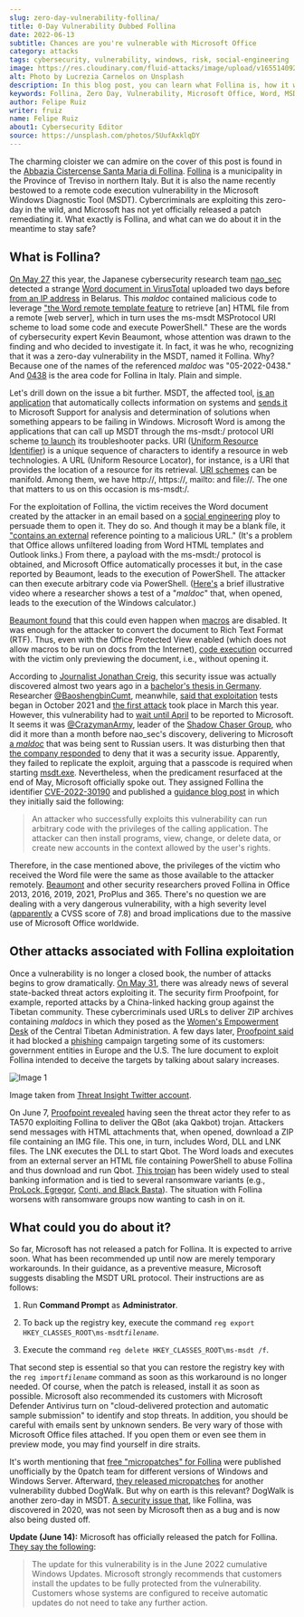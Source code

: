 ```yaml
---
slug: zero-day-vulnerability-follina/
title: 0-Day Vulnerability Dubbed Follina
date: 2022-06-13
subtitle: Chances are you're vulnerable with Microsoft Office
category: attacks
tags: cybersecurity, vulnerability, windows, risk, social-engineering
image: https://res.cloudinary.com/fluid-attacks/image/upload/v1655140929/blog/zero-day-vulnerability-follina/cover_follina.webp
alt: Photo by Lucrezia Carnelos on Unsplash
description: In this blog post, you can learn what Follina is, how it works, what cyberattacks are linked to it and what you can do as prevention measures.
keywords: Follina, Zero Day, Vulnerability, Microsoft Office, Word, MSDT, Windows, Ethical Hacking, Pentesting
author: Felipe Ruiz
writer: fruiz
name: Felipe Ruiz
about1: Cybersecurity Editor
source: https://unsplash.com/photos/5UufAxklqDY
---
```


The charming cloister we can admire
on the cover of this post
is found in the [Abbazia Cistercense Santa Maria di Follina](https://www.comune.follina.tv.it/home/Vivere/Abbazia-Cistercense.html).
[Follina](https://en.wikipedia.org/wiki/Follina)
is a municipality in the Province of Treviso in northern Italy.
But it is also the name
recently bestowed to a remote code execution vulnerability
in the Microsoft Windows Diagnostic Tool (MSDT).
Cybercriminals are exploiting this zero-day in the wild,
and Microsoft has not yet officially released a patch remediating it.
What exactly is Follina,
and what can we do about it in the meantime to stay safe?

## What is Follina?

[On May 27](https://twitter.com/nao_sec/status/1530196847679401984)
this year,
the Japanese cybersecurity research team [nao_sec](https://nao-sec.org/)
detected a strange [Word document in VirusTotal](https://www.virustotal.com/gui/file/4a24048f81afbe9fb62e7a6a49adbd1faf41f266b5f9feecdceb567aec096784/details)
uploaded two days before [from an IP address](https://www.zdnet.com/article/this-zero-day-windows-flaw-opens-a-backdoor-to-hackers-via-microsoft-word-heres-how-to-fix-it/)
in Belarus.
This *maldoc* contained malicious code
to leverage ["the Word remote template feature](https://doublepulsar.com/follina-a-microsoft-office-code-execution-vulnerability-1a47fce5629e)
to retrieve \[an\] HTML file from a remote \[web server\],
which in turn uses the ms-msdt MSProtocol URI scheme
to load some code and execute PowerShell."
These are the words of cybersecurity expert Kevin Beaumont,
whose attention was drawn to the finding
and who decided to investigate it.
In fact,
it was he who,
recognizing that it was a zero-day vulnerability in the MSDT,
named it Follina.
Why?
Because one of the names of the referenced *maldoc* was "05-2022-0438."
And [0438](https://www.tuttitalia.it/veneto/provincia-di-treviso/36-prefisso/)
is the area code for Follina in Italy.
Plain and simple.

Let's drill down on the issue a bit further.
MSDT,
the affected tool,
[is an application](https://www.kaspersky.com/blog/follina-cve-2022-30190-msdt/44461/)
that automatically collects information on systems
and [sends it](https://docs.microsoft.com/en-us/troubleshoot/sql/general/answers-questions-msdt)
to Microsoft Support for analysis
and determination of solutions
when something appears to be failing in Windows.
Microsoft Word is among the applications
that can call up MSDT through the ms-msdt:/ protocol URI scheme
[to launch](https://www.zdnet.com/article/this-zero-day-windows-flaw-opens-a-backdoor-to-hackers-via-microsoft-word-heres-how-to-fix-it/)
its troubleshooter packs.
URI ([Uniform Resource Identifier](https://en.wikipedia.org/wiki/Uniform_Resource_Identifier))
is a unique sequence of characters
to identify a resource in web technologies.
A URL (Uniform Resource Locator),
for instance,
is a URI that provides the location of a resource for its retrieval.
[URI schemes](https://benjamin-altpeter.de/doc/thesis-electron.pdf)
can be manifold.
Among them,
we have http://, https://, mailto: and file://.
The one that matters to us on this occasion is ms-msdt:/.

For the exploitation of Follina,
the victim receives the Word document created by the attacker
in an email based on a [social engineering](../social-engineering/) ploy
to persuade them to open it.
They do so.
And though it may be a blank file,
it ["contains an external](https://isc.sans.edu/forums/diary/New+Microsoft+Office+Attack+Vector+via+msmsdt+Protocol+Scheme+CVE202230190/28694)
reference pointing to a malicious URL."
(It's a problem
that Office allows unfiltered loading from Word HTML templates
and Outlook links.)
From there,
a payload with the ms-msdt:/ protocol is obtained,
and Microsoft Office automatically processes it but,
in the case reported by Beaumont,
leads to the execution of PowerShell.
The attacker can then execute arbitrary code via PowerShell.
([Here's](https://twitter.com/buffaloverflow/status/1530866518279565312)
a brief illustrative video
where a researcher shows a test of a "*maldoc*" that,
when opened,
leads to the execution of the Windows calculator.)

[Beaumont found](https://www.zdnet.com/article/this-zero-day-windows-flaw-opens-a-backdoor-to-hackers-via-microsoft-word-heres-how-to-fix-it/)
that this could even happen
when [macros](https://support.microsoft.com/en-us/office/create-or-run-a-macro-c6b99036-905c-49a6-818a-dfb98b7c3c9c)
are disabled.
It was enough for the attacker
to convert the document to Rich Text Format (RTF).
Thus,
even with the Office Protected View enabled
(which does not allow macros to be run on docs from the Internet),
[code execution](https://doublepulsar.com/follina-a-microsoft-office-code-execution-vulnerability-1a47fce5629e)
occurred with the victim only previewing the document,
i.e., without opening it.

According to [Journalist Jonathan Creig](https://therecord.media/microsoft-releases-guidance-for-office-zero-day-used-to-target-orgs-in-russia-india-tibet/),
this security issue was actually discovered almost two years ago
in a [bachelor's thesis in Germany](https://benjamin-altpeter.de/doc/thesis-electron.pdf).
Researcher [@BaoshengbinCumt](https://twitter.com/BaoshengbinCumt),
meanwhile,
[said that exploitation](https://twitter.com/BaoshengbinCumt/status/1531473162701258753)
tests began in October 2021
and [the first attack](https://twitter.com/BaoshengbinCumt/status/1531821860744478720)
took place in March this year.
However,
this vulnerability had to [wait until April](https://twitter.com/CrazymanArmy/status/1531117401181671430/photo/1)
to be reported to Microsoft.
It seems it was [@CrazymanArmy](https://twitter.com/CrazymanArmy),
leader of the [Shadow Chaser Group](https://twitter.com/ShadowChasing1),
who did it more than a month before nao_sec's discovery,
delivering to Microsoft [a *maldoc*](https://twitter.com/h2jazi/status/1513870903590936586)
that was being sent to Russian users.
It was disturbing then that
[the company responded](https://twitter.com/CrazymanArmy/status/1531184830171742209/photo/1)
to deny that it was a security issue.
Apparently,
they failed to replicate the exploit,
arguing that a passcode is required when starting [msdt.exe](https://www.file.net/process/msdt.exe.html).
Nevertheless,
when the predicament resurfaced at the end of May,
Microsoft officially spoke out.
They assigned Follina the identifier [CVE-2022-30190](https://msrc.microsoft.com/update-guide/vulnerability/CVE-2022-30190)
and published a [guidance blog post](https://msrc-blog.microsoft.com/2022/05/30/guidance-for-cve-2022-30190-microsoft-support-diagnostic-tool-vulnerability/)
in which they initially said the following:

> An attacker who successfully exploits this vulnerability
> can run arbitrary code with the privileges of the calling application.
> The attacker can then install programs,
> view, change, or delete data,
> or create new accounts in the context allowed by the user's rights.

Therefore,
in the case mentioned above,
the privileges of the victim
who received the Word file
were the same as those available to the attacker remotely.
[Beaumont](https://doublepulsar.com/follina-a-microsoft-office-code-execution-vulnerability-1a47fce5629e)
and other security researchers proved Follina in Office 2013,
2016, 2019, 2021, ProPlus and 365.
There's no question we are dealing with a very dangerous vulnerability,
with a high severity level
([apparently](https://thehackernews.com/2022/06/researchers-warn-of-unpatched-dogwalk.html)
a CVSS score of 7.8)
and broad implications
due to the massive use of Microsoft Office worldwide.

## Other attacks associated with Follina exploitation

Once a vulnerability is no longer a closed book,
the number of attacks begins to grow dramatically.
[On May 31](https://therecord.media/microsoft-releases-guidance-for-office-zero-day-used-to-target-orgs-in-russia-india-tibet/),
there was already news of several state-backed threat actors exploiting it.
The security firm Proofpoint,
for example,
reported attacks by a China-linked hacking group
against the Tibetan community.
These cybercriminals used URLs to deliver ZIP archives containing *maldocs*
in which they posed as the [Women's Empowerment Desk](https://www.facebook.com/womenempowermentdesk/)
of the Central Tibetan Administration.
A few days later,
[Proofpoint said](https://twitter.com/threatinsight/status/1532830739208732673)
it had blocked a [phishing](../phishing/) campaign
targeting some of its customers:
government entities in Europe and the U.S.
The lure document to exploit Follina intended to deceive the targets
by talking about salary increases.

<div class="imgblock">

![Image 1](https://res.cloudinary.com/fluid-attacks/image/upload/v1655141165/blog/zero-day-vulnerability-follina/follina_phishing.webp)

<div class="title">

Image taken from [Threat Insight Twitter account](https://twitter.com/threatinsight/status/1532830932511535104/photo/1).

</div>

</div>

On June 7,
[Proofpoint revealed](https://twitter.com/threatinsight/status/1534227444915482625)
having seen the threat actor
they refer to as TA570
exploiting Follina to deliver the QBot (aka Qakbot) trojan.
Attackers send messages with HTML attachments that,
when opened,
download a ZIP file containing an IMG file.
This one,
in turn,
includes Word, DLL and LNK files.
The LNK executes the DLL to start Qbot.
The Word loads and executes from an external server an HTML file
containing PowerShell to abuse Follina
and thus download and run Qbot.
[This trojan](https://therecord.media/hackers-using-follina-windows-zero-day-to-spread-qbot-malware/)
has been widely used to steal banking information
and is tied to several ransomware variants
(e.g., [ProLock, Egregor](https://www.proofpoint.com/us/blog/threat-insight/first-step-initial-access-leads-ransomware),
[Conti, and Black Basta](https://therecord.media/hackers-using-follina-windows-zero-day-to-spread-qbot-malware/)).
The situation with Follina worsens with ransomware groups
now wanting to cash in on it.

## What could you do about it?

So far,
Microsoft has not released a patch for Follina.
It is expected to arrive soon.
What has been recommended up until now are merely temporary workarounds.
In their guidance,
as a preventive measure,
Microsoft suggests disabling the MSDT URL protocol.
Their instructions are as follows:

1. Run **Command Prompt** as **Administrator**.

2. To back up the registry key,
   execute the command `reg export HKEY_CLASSES_ROOT\ms-msdt`*`filename`*.

3. Execute the command `reg delete HKEY_CLASSES_ROOT\ms-msdt /f`.

That second step is essential
so that you can restore the registry key
with the `reg import`*`filename`* command
as soon as this workaround is no longer needed.
Of course,
when the patch is released,
install it as soon as possible.
Microsoft also recommended its customers with Microsoft Defender Antivirus
turn on "cloud-delivered protection and automatic sample submission"
to identify and stop threats.
In addition,
you should be careful with emails sent by unknown senders.
Be very wary of those with Microsoft Office files attached.
If you open them or even see them in preview mode,
you may find yourself in dire straits.

It's worth mentioning that
[free "micropatches" for Follina](https://blog.0patch.com/2022/06/free-micropatches-for-follina-microsoft.html)
were published unofficially by the 0patch team
for different versions of Windows and Windows Server.
Afterward,
[they released micropatches](https://blog.0patch.com/2022/06/microsoft-diagnostic-tools-dogwalk.html)
for another vulnerability dubbed DogWalk.
But why on earth is this relevant?
DogWalk is another zero-day in MSDT.
[A security issue that](https://thehackernews.com/2022/06/researchers-warn-of-unpatched-dogwalk.html),
like Follina,
was discovered in 2020,
was not seen by Microsoft then as a bug
and is now also being dusted off.

**Update (June 14):**
Microsoft has officially released the patch for Follina.
[They say the following](https://msrc.microsoft.com/update-guide/vulnerability/CVE-2022-30190):

> The update for this vulnerability
> is in the June 2022 cumulative Windows Updates.
> Microsoft strongly recommends that
> customers install the updates
> to be fully protected from the vulnerability.
> Customers whose systems are configured to receive automatic updates
> do not need to take any further action.
